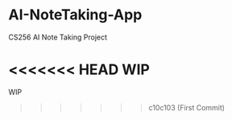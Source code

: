 # AI-NoteTaking-App
CS256 AI Note Taking Project


<<<<<<< HEAD
WIP
=======
WIP
>>>>>>> c10c103 (First Commit)
